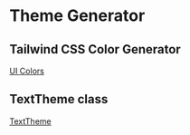 # Theme Generator

## Tailwind CSS Color Generator

[UI Colors](https://uicolors.app/create)

## TextTheme class

[TextTheme](https://api.flutter.dev/flutter/material/TextTheme-class.html)
